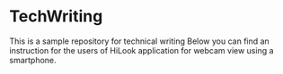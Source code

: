 # TechWriting
This is a sample repository for technical writing
Below you can find an instruction for the users of HiLook application for webcam view using a smartphone.
